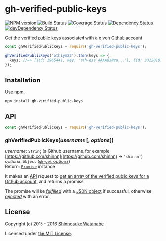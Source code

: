 # gh-verified-public-keys

[![NPM version](https://img.shields.io/npm/v/gh-verified-public-keys.svg)](https://www.npmjs.com/package/gh-verified-public-keys)
[![Build Status](https://travis-ci.org/shinnn/gh-verified-public-keys.svg?branch=master)](https://travis-ci.org/shinnn/gh-verified-public-keys)
[![Coverage Status](https://img.shields.io/coveralls/shinnn/gh-verified-public-keys.svg)](https://coveralls.io/github/shinnn/gh-verified-public-keys)
[![Dependency Status](https://david-dm.org/shinnn/gh-verified-public-keys.svg)](https://david-dm.org/shinnn/gh-verified-public-keys)
[![devDependency Status](https://david-dm.org/shinnn/gh-verified-public-keys/dev-status.svg)](https://david-dm.org/shinnn/gh-verified-public-keys#info=devDependencies)

Get the verified [public keys](https://help.github.com/articles/generating-ssh-keys/) associated with a given [Github](https://github.com/) account

```javascript
const ghVerifiedPublicKeys = require('gh-verified-public-keys');

ghVerifiedPublicKeys('othiym23').then(keys => {
  keys; //=> [{id: 1965441, key: 'ssh-dss AAAAB3Nza...'}, {id: 3322010, key: '...'}, ...] 
});
```

## Installation

[Use npm.](https://docs.npmjs.com/cli/install)

```
npm install gh-verified-public-keys
```

## API

```javascript
const ghVerifiedPublicKeys = require('gh-verified-public-keys');
```

### ghVerifiedPublicKeys(*username* [, *options*])

*username*: `String` (a Github username, for example [https://github.com/shinnn](https://github.com/shinnn) → `'shinnn'`)  
*options*: `Object` ([`gh-get` options](https://github.com/shinnn/gh-get#options))  
Return: [`Promise`](http://www.ecma-international.org/ecma-262/6.0/#sec-promise-constructor) instance

It makes an [API](https://developer.github.com/v3/) request to [get an array of the verified public keys for a Github account](https://developer.github.com/v3/users/keys/#list-public-keys-for-a-user), and returns a promise.

The promise will be [*fulfilled*](https://promisesaplus.com/#point-26) with a [JSON object](https://developer.github.com/v3/rate_limit/#response) if successful, otherwise [*rejected*](https://promisesaplus.com/#point-30) with an error.

## License

Copyright (c) 2015 - 2016 [Shinnosuke Watanabe](https://github.com/shinnn)

Licensed under [the MIT License](./LICENSE).
